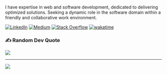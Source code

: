 I have expertise in web and software development, dedicated to delivering optimized solutions. Seeking a dynamic role in the software domain within a friendly and collaborative work environment.


[![LinkedIn](https://img.shields.io/badge/LinkedIn-%230077B5.svg?logo=linkedin&logoColor=white)](https://www.linkedin.com/in/mustafabharmal23/) [![Medium](https://img.shields.io/badge/Medium-12100E?logo=medium&logoColor=white)](https://medium.com/@mjbharmal2002) [![Stack Overflow](https://img.shields.io/badge/-Stackoverflow-FE7A16?logo=stack-overflow&logoColor=white)](https://stackoverflow.com/users/23347824/mustafa-bharmal) 
[![wakatime](https://wakatime.com/badge/user/dea736ad-3dd5-4473-b5f5-84034e95fdf1.svg)](https://wakatime.com/@dea736ad-3dd5-4473-b5f5-84034e95fdf1)

### ✍️ Random Dev Quote
![](https://quotes-github-readme.vercel.app/api?type=horizontal&theme=radical)

---
[![](https://visitcount.itsvg.in/api?id=Mustafabharmal&icon=0&color=0)](https://github.com/Mustafabharmal)
